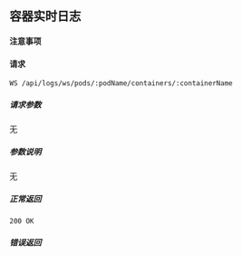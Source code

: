 ## 容器实时日志

#### 注意事项

#### 请求

```
WS /api/logs/ws/pods/:podName/containers/:containerName
```
##### 请求参数

无

##### 参数说明

无

##### 正常返回

```
200 OK
```

##### 错误返回
